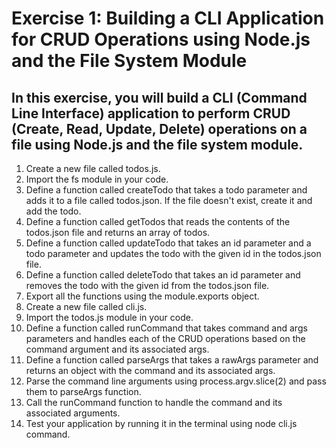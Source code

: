 # Exercise 1: Building a CLI Application for CRUD Operations using Node.js and the File System Module

## In this exercise, you will build a CLI (Command Line Interface) application to perform CRUD (Create, Read, Update, Delete) operations on a file using Node.js and the file system module.

1. Create a new file called todos.js.
2. Import the fs module in your code.
3. Define a function called createTodo that takes a todo parameter and adds it to a file called todos.json. If the file doesn't exist, create it and add the todo.
4. Define a function called getTodos that reads the contents of the todos.json file and returns an array of todos.
5. Define a function called updateTodo that takes an id parameter and a todo parameter and updates the todo with the given id in the todos.json file.
6. Define a function called deleteTodo that takes an id parameter and removes the todo with the given id from the todos.json file.
7. Export all the functions using the module.exports object.
8. Create a new file called cli.js.
9. Import the todos.js module in your code.
10. Define a function called runCommand that takes command and args parameters and handles each of the CRUD operations based on the command argument and its associated args.
11. Define a function called parseArgs that takes a rawArgs parameter and returns an object with the command and its associated args.
12. Parse the command line arguments using process.argv.slice(2) and pass them to parseArgs function.
13. Call the runCommand function to handle the command and its associated arguments.
14. Test your application by running it in the terminal using node cli.js command.